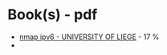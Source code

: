 <h1>Book(s) - pdf</h1>

<ul>
    <li><a href="http://nmap6.sourceforge.net/files/tfe_nmap_ipv6.pdf">nmap ipv6 - UNIVERSITY OF LIEGE</a> - 17 %</li>
    <li></li>
</ul>
